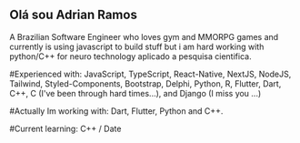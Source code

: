 ## Olá sou Adrian Ramos
A Brazilian Software Engineer who loves gym and MMORPG games and currently is using javascript to build stuff but i am hard working with python/C++ for neuro technology aplicado a pesquisa cientifica.

#Experienced with:
JavaScript, TypeScript, React-Native, NextJS, NodeJS, Tailwind, Styled-Components, Bootstrap, Delphi, Python, R, Flutter, Dart, C++, C (I've been through hard times...), and Django (I miss you ...)

#Actually Im working with:
Dart, Flutter, Python and C++.

#Current learning:
C++ / Date


